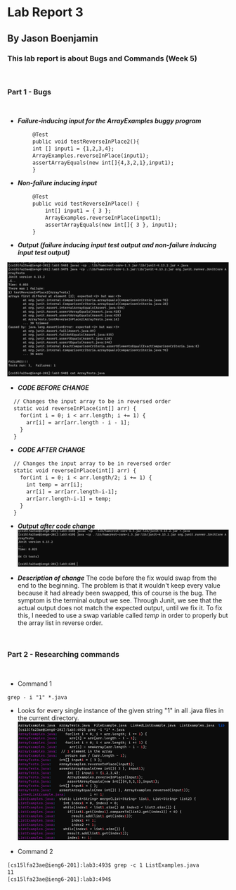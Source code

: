 # Lab Report 3
## By Jason Boenjamin
### This lab report is about Bugs and Commands (Week 5)

<br>

### Part 1 - Bugs

<br>

- ***Failure-inducing input for the ArrayExamples buggy program***

```
        @Test
        public void testReverseInPlace2(){
        int [] input1 = {1,2,3,4};
        ArrayExamples.reverseInPlace(input1);
        assertArrayEquals(new int[]{4,3,2,1},input1);
        }
```

- ***Non-failure inducing input***
```
        @Test
        public void testReverseInPlace() {
            int[] input1 = { 3 };
            ArrayExamples.reverseInPlace(input1);
            assertArrayEquals(new int[]{ 3 }, input1);
        }

```

- ***Output (failure inducing input test output and non-failure inducing input test output)***

![Image](CSE15_Lab3_SC1.png)


- ***CODE BEFORE CHANGE***
```
  // Changes the input array to be in reversed order
  static void reverseInPlace(int[] arr) {
    for(int i = 0; i < arr.length; i += 1) {
      arr[i] = arr[arr.length - i - 1];
    }
  }
```

- ***CODE AFTER CHANGE***
```
  // Changes the input array to be in reversed order
  static void reverseInPlace(int[] arr) {
    for(int i = 0; i < arr.length/2; i += 1) {
      int temp = arr[i];
      arr[i] = arr[arr.length-i-1];
      arr[arr.length-i-1] = temp;
    }
  }
```

- ***Output after code change***
![Image](CSE15_Lab3_SC3.png)

- ***Description of change***
The code before the fix would swap from the end to the beginning. The problem is that it wouldn't keep every value because it had already been swapped, this of course is the bug. The symptom is the terminal output we see. Through Junit, we see that the actual output does not match the expected output, until we fix it. To fix this, I needed to use a swap variable called *temp* in order to properly but the array list in reverse order.



<br>

### Part 2 - Researching commands

<br>



- Command 1
```
grep - i "1" *.java
```
  - Looks for every single instance of the given string "1" in all .java files in the current directory.
![Image](CS15L-LAB3-IMG1.png)

- Command 2
```
[cs15lfa23ae@ieng6-201]:lab3:493$ grep -c 1 ListExamples.java
11
[cs15lfa23ae@ieng6-201]:lab3:494$
```

